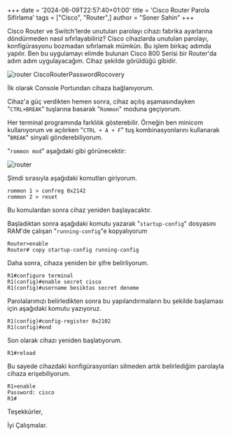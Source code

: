 +++
date = '2024-06-09T22:57:40+01:00'
title = 'Cisco Router Parola Sifirlama'
tags = ["Cisco", "Router",]
author = "Soner Sahin"
+++

Cisco Router ve Switch'lerde unutulan parolayı cihazı fabrika ayarlarına döndürmeden nasıl sıfırlayabiliriz?
Cisco cihazlarda unutulan parolayı, konfigürasyonu bozmadan sıfırlamak mümkün. Bu işlem birkaç adımda yapılır.
Ben bu uygulamayı elimde bulunan Cisco 800 Serisi bir Router'da adım adım uygulayacağım.
Cihaz şekilde görüldüğü gibidir.

![router](/images/CiscoRouterPasswordRocovery/1.png)
CiscoRouterPasswordRocovery

İlk olarak Console Portundan cihaza bağlanıyorum. 

Cihaz'a güç verdikten hemen sonra, cihaz açılış aşamasındayken "`CTRL+BREAK`" tuşlarına basarak "`Rommon`" moduna geçiyorum.

Her terminal programında farklılık gösterebilir. Örneğin ben minicom kullanıyorum ve açılırken "`CTRL + A + F`" tuş kombinasyonlarını kullanarak "`BREAK`" sinyali gönderebiliyorum.

"`rommon mod`" aşağıdaki gibi görünecektir:

![router](/images/CiscoRouterPasswordRocovery/2.png)

Şimdi sırasıyla aşağıdaki komutları giriyorum.

```
rommon 1 > confreg 0x2142
rommon 2 > reset
```

Bu komulardan sonra cihaz yeniden başlayacaktır.  

Başladıktan sonra aşağıdaki komutu yazarak "`startup-config`" dosyasını RAM'de çalışan "`running-config`"e kopyalıyorum

```
Router>enable
Router# copy startup-config running-config
```

Daha sonra, cihaza yeniden bir şifre belirliyorum.

```
R1#configure terminal
R1(config)#enable secret cisco
R1(config)#username besiktas secret deneme
```

Parolalarımızı belirledikten sonra bu yapılandırmaların bu şekilde başlaması için aşağıdaki komutu yazıyoruz.

```
R1(config)#config-register 0x2102
R1(config)#end
```

Son olarak cihazı yeniden başlatıyorum.

```
R1#reload
```

Bu sayede cihazdaki konfigürasyonları silmeden artık belirlediğim parolayla cihaza erişebiliyorum.

```
R1>enable
Password: cisco
R1#
```

Teşekkürler,

İyi Çalışmalar.

